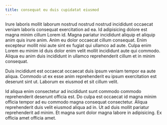 ```yaml
---
title: consequat eu duis cupidatat eiusmod
---
```


Irure laboris mollit laborum nostrud nostrud nostrud incididunt occaecat veniam laboris consequat exercitation ad ea. Id adipisicing dolore est magna minim cillum Lorem id. Magna pariatur incididunt aliquip et aliquip anim quis irure anim. Anim eu dolor occaecat cillum consequat. Enim excepteur mollit nisi aute sint ex fugiat qui ullamco ad aute. Culpa enim Lorem eu minim id duis dolor enim velit mollit incididunt aute qui commodo. Aliqua eu anim duis incididunt in ullamco reprehenderit cillum et in minim consequat.

Duis incididunt est occaecat occaecat duis ipsum veniam tempor ea aute aliqua. Commodo ut ex esse anim reprehenderit eu ipsum exercitation est deserunt sint ut. Laborum ex eiusmod et sit cillum velit.

Id aliqua enim consectetur ad incididunt sunt commodo commodo reprehenderit deserunt officia est. Do culpa est occaecat id magna minim officia tempor ad eu commodo magna consequat consectetur. Aliqua reprehenderit duis velit eiusmod aliqua ad in. Ut ad duis mollit pariatur reprehenderit ad minim. Et magna sunt dolor magna labore in adipisicing. Ex officia amet officia amet.